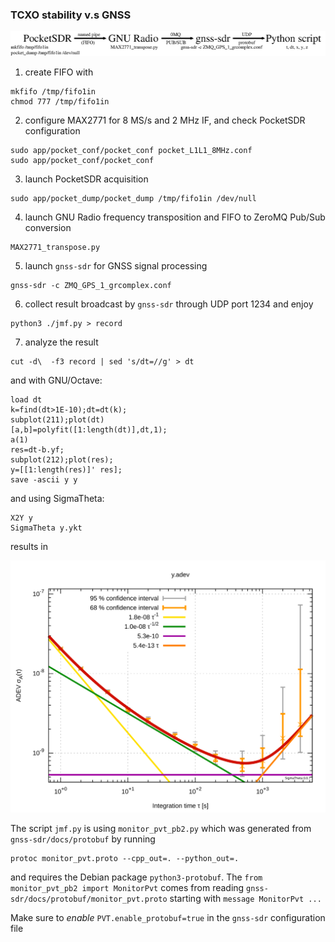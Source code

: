 ### TCXO stability v.s GNSS

<img src="setup.png">

1. create FIFO with
```
mkfifo /tmp/fifo1in
chmod 777 /tmp/fifo1in
```
2. configure MAX2771 for 8 MS/s and 2 MHz IF, and check PocketSDR configuration
```
sudo app/pocket_conf/pocket_conf pocket_L1L1_8MHz.conf
sudo app/pocket_conf/pocket_conf
```
3. launch PocketSDR acquisition
```
sudo app/pocket_dump/pocket_dump /tmp/fifo1in /dev/null
```
4. launch GNU Radio frequency transposition and FIFO to ZeroMQ Pub/Sub conversion
```
MAX2771_transpose.py
```
5. launch ``gnss-sdr`` for GNSS signal processing
```
gnss-sdr -c ZMQ_GPS_1_grcomplex.conf
```
6. collect result broadcast by ``gnss-sdr`` through UDP port 1234 and enjoy
```
python3 ./jmf.py > record
```
7. analyze the result
```
cut -d\  -f3 record | sed 's/dt=//g' > dt
```
and with GNU/Octave:
```
load dt
k=find(dt>1E-10);dt=dt(k);
subplot(211);plot(dt)
[a,b]=polyfit([1:length(dt)],dt,1);
a(1)
res=dt-b.yf;
subplot(212);plot(res);
y=[[1:length(res)]' res];
save -ascii y y
```
and using SigmaTheta:
```
X2Y y
SigmaTheta y.ykt
```
results in

<img src="y.svg">

The script ``jmf.py`` is using ``monitor_pvt_pb2.py`` which was generated from ``gnss-sdr/docs/protobuf`` by running
```
protoc monitor_pvt.proto --cpp_out=. --python_out=.
```
and requires the Debian package ``python3-protobuf``. The ``from monitor_pvt_pb2 import MonitorPvt`` comes from reading
``gnss-sdr/docs/protobuf/monitor_pvt.proto`` starting with ``message MonitorPvt ...``

Make sure to *enable* ``PVT.enable_protobuf=true`` in the ``gnss-sdr`` configuration file 
